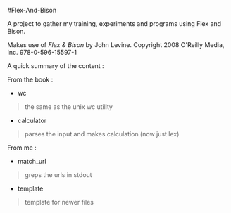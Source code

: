 #Flex-And-Bison

A project to gather my training, experiments and programs using Flex and Bison.

Makes use of *Flex & Bison* by John Levine. Copyright 2008 O'Reilly Media, Inc. 978-0-596-15597-1 

A quick summary of the content :

From the book : 

* wc
> the same as the unix wc utility
* calculator
> parses the input and makes calculation (now just lex)

From me :

* match_url
> greps the urls in stdout
* template
> template for newer files
